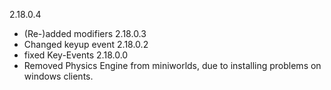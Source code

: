 2.18.0.4
  * (Re-)added modifiers
2.18.0.3
  * Changed keyup event
2.18.0.2
  * fixed Key-Events
2.18.0.0
  * Removed Physics Engine from miniworlds, due to installing problems on windows clients.
